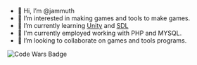 - 👋 Hi, I’m @jammuth
- 👀 I’m interested in making games and tools to make games.
- 🌱 I’m currently learning [Unity](https://unity.com) and [SDL](https://www.libsdl.org)
- 🧨 I'm currently employed working with PHP and MYSQL.
- 💞️ I’m looking to collaborate on games and tools programs.

<!---
jammuth/jammuth is a ✨ special ✨ repository because its `README.md` (this file) appears on your GitHub profile.
You can click the Preview link to take a look at your changes.
--->
![Code Wars Badge](https://www.codewars.com/users/jammuth/badges/large)
